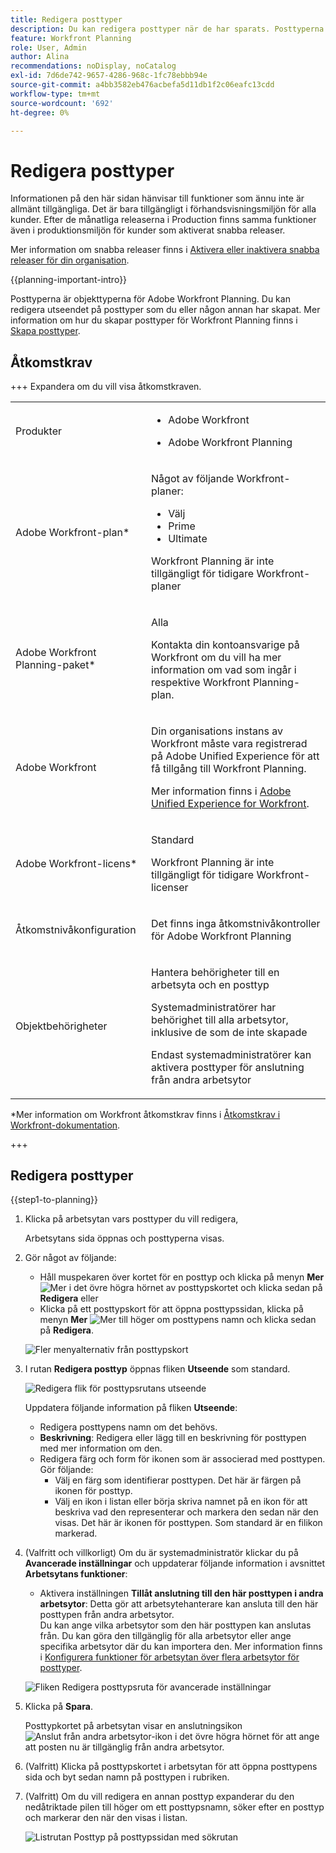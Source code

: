 ```yaml
---
title: Redigera posttyper
description: Du kan redigera posttyper när de har sparats. Posttyperna är objekttyperna för Adobe Workfront Planning.
feature: Workfront Planning
role: User, Admin
author: Alina
recommendations: noDisplay, noCatalog
exl-id: 7d6de742-9657-4286-968c-1fc78ebbb94e
source-git-commit: a4bb3582eb476acbefa5d11db1f2c06eafc13cdd
workflow-type: tm+mt
source-wordcount: '692'
ht-degree: 0%

---
```



# Redigera posttyper

<span class="preview">Informationen på den här sidan hänvisar till funktioner som ännu inte är allmänt tillgängliga. Det är bara tillgängligt i förhandsvisningsmiljön för alla kunder. Efter de månatliga releaserna i Production finns samma funktioner även i produktionsmiljön för kunder som aktiverat snabba releaser. </span>

<span class="preview">Mer information om snabba releaser finns i [Aktivera eller inaktivera snabba releaser för din organisation](/help/quicksilver/administration-and-setup/set-up-workfront/configure-system-defaults/enable-fast-release-process.md). </span>

{{planning-important-intro}}

Posttyperna är objekttyperna för Adobe Workfront Planning. Du kan redigera utseendet på posttyper som du eller någon annan har skapat. Mer information om hur du skapar posttyper för Workfront Planning finns i [Skapa posttyper](/help/quicksilver/planning/architecture/create-record-types.md).

## Åtkomstkrav

+++ Expandera om du vill visa åtkomstkraven.

<table style="table-layout:auto"> 
<col> 
</col> 
<col> 
</col> 
<tbody> 
    <tr> 
<tr> 
<td> 
   <p> Produkter</p> </td> 
   <td> 
   <ul><li><p> Adobe Workfront</p></li> 
   <li><p> Adobe Workfront Planning<p></li></ul></td> 
  </tr>   
<tr> 
   <td role="rowheader"><p>Adobe Workfront-plan*</p></td> 
   <td> 
<p>Något av följande Workfront-planer:</p> 
<ul><li>Välj</li> 
<li>Prime</li> 
<li>Ultimate</li></ul> 
<p>Workfront Planning är inte tillgängligt för tidigare Workfront-planer</p> 
   </td> 
<tr> 
   <td role="rowheader"><p>Adobe Workfront Planning-paket*</p></td> 
   <td> 
<p>Alla </p> 
<p>Kontakta din kontoansvarige på Workfront om du vill ha mer information om vad som ingår i respektive Workfront Planning-plan. </p> 
   </td> 
 <tr> 
   <td role="rowheader"><p>Adobe Workfront</p></td> 
   <td> 
<p>Din organisations instans av Workfront måste vara registrerad på Adobe Unified Experience för att få tillgång till Workfront Planning.</p> 
<p>Mer information finns i <a href="/help/quicksilver/workfront-basics/navigate-workfront/workfront-navigation/adobe-unified-experience.md">Adobe Unified Experience for Workfront</a>. </p> 
   </td> 
   </tr> 
  </tr> 
  <tr> 
   <td role="rowheader"><p>Adobe Workfront-licens*</p></td> 
   <td><p> Standard </p>
   <p>Workfront Planning är inte tillgängligt för tidigare Workfront-licenser</p> 
  </td> 
  </tr> 
  <tr> 
   <td role="rowheader"><p>Åtkomstnivåkonfiguration</p></td> 
   <td> <p>Det finns inga åtkomstnivåkontroller för Adobe Workfront Planning</p>   
</td> 
  </tr> 
<tr> 
   <td role="rowheader"><p>Objektbehörigheter</p></td> 
   <td>   <p>Hantera behörigheter till en arbetsyta och en posttyp </p>  
   <p>Systemadministratörer har behörighet till alla arbetsytor, inklusive de som de inte skapade</p>
   <p>Endast systemadministratörer kan aktivera posttyper för anslutning från andra arbetsytor</p> </td> 
  </tr>

</tbody> 
</table>

*Mer information om Workfront åtkomstkrav finns i [Åtkomstkrav i Workfront-dokumentation](/help/quicksilver/administration-and-setup/add-users/access-levels-and-object-permissions/access-level-requirements-in-documentation.md).

+++

## Redigera posttyper

{{step1-to-planning}}

1. Klicka på arbetsytan vars posttyper du vill redigera,

   Arbetsytans sida öppnas och posttyperna visas.
1. Gör något av följande:

   * Håll muspekaren över kortet för en posttyp och klicka på menyn **Mer** ![Mer](assets/more-menu.png) i det övre högra hörnet av posttypskortet och klicka sedan på **Redigera**
eller
   * <span class="preview">Klicka på ett posttypskort för att öppna posttypssidan, klicka på menyn **Mer** ![Mer ](assets/more-menu.png) till höger om posttypens namn och klicka sedan på **Redigera**. </span>

   <span class="preview">![Fler menyalternativ från posttypskort](assets/more-menu-options-from-record-type-card.png)</span>

1. I rutan **Redigera posttyp** öppnas fliken **Utseende** som standard.

   ![Redigera flik för posttypsrutans utseende ](assets/edit-record-type-box-appearance-tab.png)

   Uppdatera följande information på fliken **Utseende**:

   * Redigera posttypens namn om det behövs. <!--did they add a field label for this?-->
   * **Beskrivning**: Redigera eller lägg till en beskrivning för posttypen med mer information om den.
   * Redigera färg och form för ikonen som är associerad med posttypen. Gör följande:
      * Välj en färg som identifierar posttypen. Det här är färgen på ikonen för posttyp.
      * Välj en ikon i listan eller börja skriva namnet på en ikon för att beskriva vad den representerar och markera den sedan när den visas. Det här är ikonen för posttypen. Som standard är en filikon markerad.

   <!--old info: 
   1. (Conditional) If you are a system administrator, click the **Advanced settings** tab in the **Edit record type** box. 
      ![Edit record type box advanced settings tab](assets/edit-record-type-box-advanced-settings-tab.png)
   1. (Conditional) Update the following information in the **Advanced settings** tab: 
      * Enable the **Connect from other workspace** setting. When enabled, the record type is accessible and can be connected from other workspaces. 
      * Choose from which workspaces the record type can be accessed. Choose from the following options:
         * **System wide**: Users can connect to this record type from all workspaces where they have manage permissions. 
         * **Specific workspaces**: Add the names of the workspaces where workspace managers can connect to this record type.-->


1. (Valfritt och villkorligt) Om du är systemadministratör klickar du på **Avancerade inställningar** och uppdaterar följande information i avsnittet **Arbetsytans funktioner**: <!--the info here is duplicated in the Create record types article-->
   * Aktivera inställningen **Tillåt anslutning till den här posttypen i andra arbetsytor**: Detta gör att arbetsytehanterare kan ansluta till den här posttypen från andra arbetsytor.\
     Du kan ange vilka arbetsytor som den här posttypen kan anslutas från. Du kan göra den tillgänglig för alla arbetsytor eller ange specifika arbetsytor där du kan importera den.
Mer information finns i [Konfigurera funktioner för arbetsytan över flera arbetsytor för posttyper](/help/quicksilver/planning/architecture/configure-record-type-cross-workspace-capabilities.md).

   ![Fliken Redigera posttypsruta för avancerade inställningar](assets/edit-record-type-box-advanced-settings-tab.png)

   <!--replace last point with this when we release dynamic record types:
      1. (Optional and conditional) If you are a system administrator, click **Advanced settings** and update the following information in the **Cross-workspace capability** section: **** the info here is duplicated in the Edit record types article ***
         * Enable the **Allow adding this record type to other workspaces** setting: This allows workspace managers to add this record type to other workspaces. 
               You can designate specific users who can add this record type to other workspaces. 
         * Enable the **Allow connecting to this record type in other workspaces** setting: This allows workspace managers to connect to this record type from other workspaces.  
               You can designate which workspaces this record type can be connected from. You can make it available for all workspaces or designate specific ones where you can import it.
         For more information, see [Configure cross-workspace capabilities for record types](/help/quicksilver/planning/architecture/configure-record-type-cross-workspace-capabilities.md).  
         ******** replace screen shot below **********
         ![Create record type box on advanced settings tab](assets/create-record-type-box-advanced-settings-tab.png) 
      -->

1. Klicka på **Spara**.

   Posttypkortet på arbetsytan visar en anslutningsikon ![Anslut från andra arbetsytor-ikon](assets/connect-from-other-workspaces-icon.png) i det övre högra hörnet för att ange att posten nu är tillgänglig från andra arbetsytor.

1. (Valfritt) Klicka på posttypskortet i arbetsytan för att öppna posttypens sida och byt sedan namn på posttypen i rubriken.

1. (Valfritt) Om du vill redigera en annan posttyp expanderar du den nedåtriktade pilen till höger om ett posttypsnamn, söker efter en posttyp och markerar den när den visas i listan.

   ![Listrutan Posttyp på posttypssidan med sökrutan](assets/record-type-drop-down-on-record-type-page-with-search-box.png)
